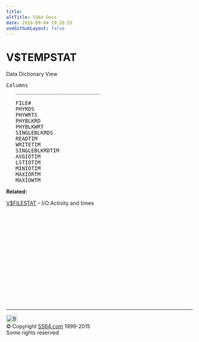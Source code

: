 ```yaml
---
title:
altTitle: SS64 Docs
date: 2016-09-04 19:26:55
useGithubLayout: false
---
```

<!-- #BeginLibraryItem "/Library/head_orav.lbi" --><!-- #EndLibraryItem --><h1>V$TEMPSTAT </h1>  
 <p> Data Dictionary View </p> 
 
<pre>Columns
   ___________________________
 
   FILE#
   PHYRDS
   PHYWRTS
   PHYBLKRD
   PHYBLKWRT
   SINGLEBLKRDS
   READTIM
   WRITETIM
   SINGLEBLKRDTIM
   AVGIOTIM
   LSTIOTIM
   MINIOTIM
   MAXIORTM
   MAXIOWTM</pre>
<p><b>Related:</b></p>
<p><span class="body"><a href="V$FILESTAT.html">V$FILESTAT</a> -
I/O Activity and times</span></p><!-- #BeginLibraryItem "/Library/foot_orad.lbi" --><p><script async="" src="//pagead2.googlesyndication.com/pagead/js/adsbygoogle.js"></script>
<!-- oracle-footer -->
<ins class="adsbygoogle" style="display:inline-block;width:300px;height:250px" data-ad-client="ca-pub-6140977852749469" data-ad-slot="4275490898"></ins>
<script>
(adsbygoogle = window.adsbygoogle || []).push({});
</script></p>
<hr>
<div id="bl" class="footer"><a href="#"><img src="../images/top.png" width="30" height="22" alt="Back to the Top"></a></div>
<div id="br" class="footer, tagline">© Copyright <a href="http://ss64.com/">SS64.com</a> 1999-2015<br>
Some rights reserved</div>
<!-- #EndLibraryItem -->

